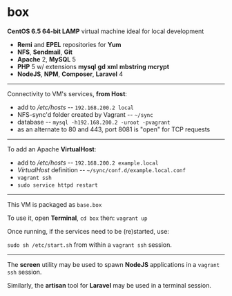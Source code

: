 box
====

**CentOS 6.5 64-bit LAMP** virtual machine ideal for local development

* **Remi** and **EPEL** repositories for **Yum**
* **NFS**, **Sendmail**, **Git**
* **Apache** 2, **MySQL** 5
* **PHP** 5 w/ extensions **mysql** **gd** **xml** **mbstring** **mcrypt**
* **NodeJS**, **NPM**, **Composer**, **Laravel** 4

----
Connectivity to VM's services, **from Host**:

* add to */etc/hosts* -- `192.168.200.2 local`
* NFS-sync'd folder created by Vagrant -- `~/sync`
* database -- `mysql -h192.168.200.2 -uroot -pvagrant`
* as an alternate to 80 and 443, port 8081 is "open" for TCP requests

----
To add an Apache **VirtualHost**:

* add to */etc/hosts* -- `192.168.200.2 example.local`
* *VirtualHost* definition -- `~/sync/conf.d/example.local.conf`
* `vagrant ssh`
* `sudo service httpd restart`

----
This VM is packaged as `base.box`

To use it, open **Terminal**, `cd box` then: `vagrant up`

Once running, if the services need to be (re)started, use:

`sudo sh /etc/start.sh` from within a `vagrant ssh` session.

----
The **screen** utility may be used to spawn **NodeJS** applications in a `vagrant ssh` session.

Similarly, the **artisan** tool for **Laravel** may be used in a terminal session.
